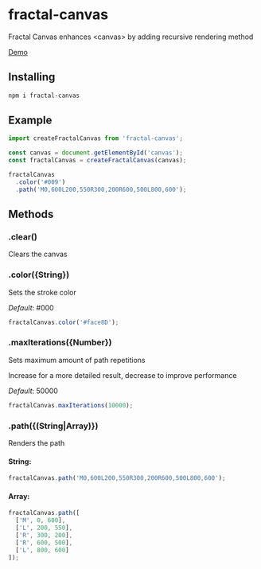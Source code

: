 # fractal-canvas
Fractal Canvas enhances &lt;canvas&gt; by adding recursive rendering method

[Demo](https://indamix.github.io/fred/)

## Installing
```bash
npm i fractal-canvas
```

## Example
```javascript
import createFractalCanvas from 'fractal-canvas';

const canvas = document.getElementById('canvas');
const fractalCanvas = createFractalCanvas(canvas);

fractalCanvas
  .color('#009')
  .path('M0,600L200,550R300,200R600,500L800,600');
```

## Methods

### .clear()
Clears the canvas

### .color({String})
Sets the stroke color

*Default*: #000
````javascript
fractalCanvas.color('#face8D');
````

### .maxIterations({Number})
Sets maximum amount of path repetitions

Increase for a more detailed result, decrease to improve performance 

*Default*: 50000
````javascript
fractalCanvas.maxIterations(10000);
````

### .path({(String|Array)})
Renders the path

#### String: 
````javascript
fractalCanvas.path('M0,600L200,550R300,200R600,500L800,600');
````

#### Array: 
````javascript
fractalCanvas.path([
  ['M', 0, 600],
  ['L', 200, 550],
  ['R', 300, 200],
  ['R', 600, 500],
  ['L', 800, 600]
]);
````